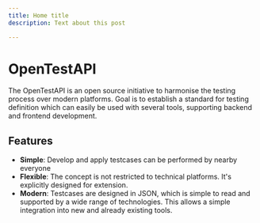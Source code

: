 ```yaml
---
title: Home title
description: Text about this post

---
```


# OpenTestAPI

The OpenTestAPI is an open source initiative to harmonise the testing process over modern platforms. 
Goal is to establish a standard for testing definition which can easily be used with several tools, supporting backend and frontend development.

## Features

* **Simple**: Develop and apply testcases can be performed by nearby everyone
* **Flexible**: The concept is not restricted to technical platforms. It's explicitly designed for extension. 
* **Modern**: Testcases are designed in JSON, which is simple to read and supported by a wide range of technologies. This allows a simple integration into new and already existing tools.
